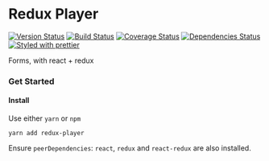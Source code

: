 # Redux Player
[![Version Status][version-badge]][version] [![Build Status][build-badge]][build] [![Coverage Status][coverage-badge]][coverage] [![Dependencies Status][dependencies-badge]][dependencies] [![Styled with prettier][prettier-badge]][prettier]

[version-badge]: https://img.shields.io/npm/v/redux-player.svg?style=flat-square
[version]: https://www.npmjs.com/package/redux-player
[build-badge]: https://img.shields.io/travis/xiaofan2406/redux-player.svg?style=flat-square
[build]: https://travis-ci.org/xiaofan2406/redux-player
[coverage-badge]: https://img.shields.io/codecov/c/github/xiaofan2406/redux-player.svg?style=flat-square
[coverage]: https://codecov.io/gh/xiaofan2406/redux-player
[dependencies-badge]: https://img.shields.io/david/xiaofan2406/redux-player.svg?style=flat-square
[dependencies]: https://david-dm.org/xiaofan2406/redux-player
[prettier-badge]: https://img.shields.io/badge/styled_with-prettier-ff69b4.svg?style=flat-square
[prettier]: https://github.com/prettier/prettier

Forms, with react + redux

### Get Started

#### Install

Use either `yarn` or `npm`

```
yarn add redux-player
```

Ensure `peerDependencies`: `react`, `redux` and `react-redux` are also installed.
